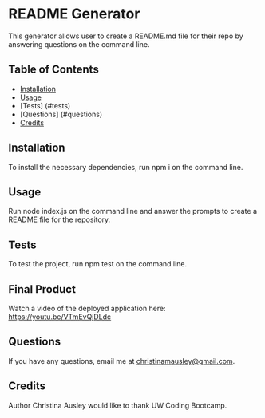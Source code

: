 # README Generator

This generator allows user to create a README.md file for their repo by answering questions on the command line.

## Table of Contents

* [Installation](#installation)
* [Usage](#usage)
* [Tests] (#tests)
* [Questions] (#questions)
* [Credits](#credits)

## Installation

To install the necessary dependencies, run npm i on the command line.

## Usage

Run node index.js on the command line and answer the prompts to create a README file for the repository.

## Tests

To test the project, run npm test on the command line.

## Final Product

Watch a video of the deployed application here: https://youtu.be/VTmEvQjDLdc

## Questions

If you have any questions, email me at christinamausley@gmail.com.

## Credits

Author Christina Ausley would like to thank UW Coding Bootcamp.


